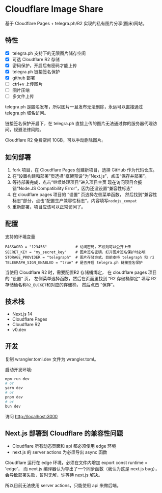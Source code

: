 # Cloudflare Image Share
基于 Cloudflare Pages + telegra.ph/R2 实现的私有图片分享(图床)网站。

## 特性
- [X] telegra.ph 支持下的无限图片储存空间
- [X] 可选 Cloudflare R2 存储
- [X] 密码保护，开启后有密码才能上传
- [X] telegra.ph 链接签名保护
- [X] github 部署
- [ ] ctrl+v 上传图片
- [ ] 图片压缩
- [ ] 多文件上传

telegra.ph 是匿名发布，所以图片一旦发布无法删除，永远可以直接通过 telegra.ph 域名访问。

链接签名保护开启下，在 telegra.ph 直接上传的图片无法通过你的服务器代理访问，规避法律风险。

Cloudflare R2 免费空间 10GB，可以手动删除图片。


[//]: # (## 为什么开发这个项目)

## 如何部署
1. fork 项目，在 Cloudflare Pages 创建新项目，选择 GitHub 作为代码仓库。
2. 在“设置构建和部署”页选择“框架预设”为“Next.js”，点击“保存并部署”。
3. 等待部署完成，点击“继续处理项目”进入项目主页 
现在访问项目会报错“Node.JS Compatibility Error”，因为还没设置“兼容性标志”
4. 在 cloudflare pages 项目的 “设置” 页选择左侧菜单函数，
然后找到“兼容性标志”部分，点击“配置生产兼容性标志”，内容填写```nodejs_compat```
5. 重新部署，项目应该可以正常访问了。

## 配置
支持的环境变量
```dotenv
PASSWORD = "123456"             # 访问密码，不设则可以公开上传
SECRET_KEY = "my_secret_key"    # 图片签名密钥，打开图片签名保护时必填
STORAGE_PROVIDER = "telegraph"  # 图片存储方式，目前支持 telegraph 和 r2
TELEGRAPH_SIGN_ENABLED = "true" # 是否开启 telegra.ph 链接签名保护
```

当使用 Cloudflare R2 时，需要配置R2 存储桶绑定，
在 cloudflare pages 项目的 “设置” 页，
左侧菜单选择函数，然后在页面里找到 “R2 存储桶绑定”
填写 R2 存储桶名称```R2_BUCKET```和对应的存储桶，
然后点击 “保存”。

## 技术栈
- Next.js 14
- Cloudflare Pages
- Cloudflare R2
- v0.dev

## 开发

复制 wrangler.toml.dev 文件为 wrangler.toml。

启动开发环境:

```bash
npm run dev
# or
yarn dev
# or
pnpm dev
# or
bun dev
```

访问 [http://localhost:3000](http://localhost:3000) 

## Next.js 部署到 Cloudflare 的兼容性问题

- Cloudflare 所有动态页面和 api 都必须使用 edge 环境
- next.js 的 server actions 为必须导出 async 函数

Cloudflare 运行在 edge 环境，必须在文件内增加 export const runtime = 'edge'，
而 next.js 编译器认为导出了一个同步函数（我认为这是 next.js bug），会导致部署失败，暂时无解，许等待 next.js 解决。

所以目前无法使用 server actions，只能使用 api 来做后端。